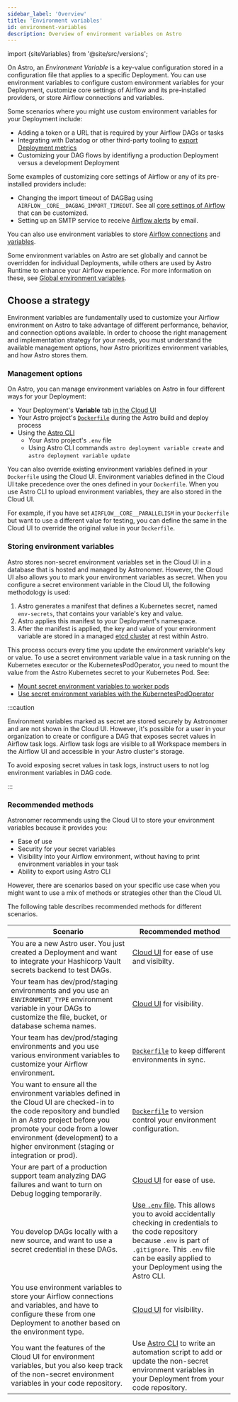 ```yaml
---
sidebar_label: 'Overview'
title: 'Environment variables'
id: environment-variables
description: Overview of environment variables on Astro
---
```


import {siteVariables} from '@site/src/versions';

On Astro, an _Environment Variable_ is a key-value configuration stored in a configuration file that applies to a specific Deployment. You can use environment variables to configure custom environment variables for your Deployment, customize core settings of Airflow and its pre-installed providers, or store Airflow connections and variables.

Some scenarios where you might use custom environment variables for your Deployment include:

- Adding a token or a URL that is required by your Airflow DAGs or tasks
- Integrating with Datadog or other third-party tooling to [export Deployment metrics](deployment-metrics.md#export-airflow-metrics-to-datadog)
- Customizing your DAG flows by identifiyng a production Deployment versus a development Deployment

Some examples of customizing core settings of Airflow or any of its pre-installed providers include:

- Changing the import timeout of DAGBag using `AIRFLOW__CORE__DAGBAG_IMPORT_TIMEOUT`.
  See all [core settings of Airflow](https://airflow.apache.org/docs/apache-airflow/stable/configurations-ref.html) that can be customized.
- Setting up an SMTP service to receive [Airflow alerts](airflow-email-notifications.md) by email.

You can also use environment variables to store [Airflow connections](https://docs.astronomer.io/learn/connections#define-connections-with-environment-variables) and [variables](https://docs.astronomer.io/learn/airflow-variables#using-environment-variables).

Some environment variables on Astro are set globally and cannot be overridden for individual Deployments, while others are used by Astro Runtime to enhance your Airflow experience. For more information on these, see [Global environment variables](platform-variables.md).

## Choose a strategy

Environment variables are fundamentally used to customize your Airflow environment on Astro to take advantage of different performance, behavior, and connection options available. In order to choose the right management and implementation strategy for your needs, you must understand the available management options, how Astro prioritizes environment variables, and how Astro stores them. 

### Management options

On Astro, you can manage environment variables on Astro in four different ways for your Deployment:

- Your Deployment's **Variable** tab [in the Cloud UI](env-vars-astro.md#using-the-cloud-ui)
- Your Astro project's [`Dockerfile`](env-vars-astro.md#using-your-dockerfile) during the Astro build and deploy process
- Using the [Astro CLI](env-vars-astro.md#using-astro-cli)
  - Your Astro project's `.env` file
  - Using Astro CLI commands `astro deployment variable create` and `astro deployment variable update`

You can also override existing environment variables defined in your `Dockerfile` using the Cloud UI. Environment variables defined in the Cloud UI take precedence over the ones defined in your `Dockerfile`. When you use Astro CLI to upload environment variables, they are also stored in the Cloud UI.

For example, if you have set `AIRFLOW__CORE__PARALLELISM` in your `Dockerfile` but want to use a different value for testing, you can define the same in the Cloud UI to override the original value in your `Dockerfile`.

### Storing environment variables

Astro stores non-secret environment variables set in the Cloud UI in a database that is hosted and managed by Astronomer. However, the Cloud UI also allows you to mark your environment variables as secret. When you configure a secret environment variable in the Cloud UI, the following methodology is used:

1. Astro generates a manifest that defines a Kubernetes secret, named `env-secrets`, that contains your variable's key and value.
2. Astro applies this manifest to your Deployment's namespace.
3. After the manifest is applied, the key and value of your environment variable are stored in a managed [etcd cluster](https://etcd.io/) at rest within Astro.

This process occurs every time you update the environment variable's key or value. To use a secret environment variable value in a task running on the Kubernetes executor or the KubernetesPodOperator, you need to mount the value from the Astro Kubernetes secret to your Kubernetes Pod. See:

- [Mount secret environment variables to worker pods](kubernetes-executor.md#mount-secret-environment-variables-to-worker-pods)
- [Use secret environment variables with the KubernetesPodOperator](kubernetespodoperator.md#use-secret-environment-variables-with-the-kubernetespodoperator)

:::caution

Environment variables marked as secret are stored securely by Astronomer and are not shown in the Cloud UI. However, it's possible for a user in your organization to create or configure a DAG that exposes secret values in Airflow task logs. Airflow task logs are visible to all Workspace members in the Airflow UI and accessible in your Astro cluster's storage.

To avoid exposing secret values in task logs, instruct users to not log environment variables in DAG code.

:::

### Recommended methods

Astronomer recommends using the Cloud UI to store your environment variables because it provides you:

- Ease of use
- Security for your secret variables
- Visibility into your Airflow environment, without having to print environment variables in your task
- Ability to export using Astro CLI

However, there are scenarios based on your specific use case when you might want to use a mix of methods or strategies other than the Cloud UI. 

The following table describes recommended methods for different scenarios.

| Scenario                                                                                                                                                                                                                                                                     | Recommended method                                                                                                                                                                                                                                                |
| ---------------------------------------------------------------------------------------------------------------------------------------------------------------------------------------------------------------------------------------------------------------------------- | ----------------------------------------------------------------------------------------------------------------------------------------------------------------------------------------------------------------------------------------------------------------- |
| You are a new Astro user. You just created a Deployment and want to integrate your Hashicorp Vault secrets backend to test DAGs.                                                                                                                                             | [Cloud UI](env-vars-astro.md#using-the-cloud-ui) for ease of use and visibilty.                                                                                                                                                                                   |
| Your team has dev/prod/staging environments and you use an `ENVIRONMENT_TYPE` environment variable in your DAGs to customize the file, bucket, or database schema names.                                                                                                     | [Cloud UI](env-vars-astro.md#using-the-cloud-ui) for visibility.                                                                                                                                                                                                  |
| Your team has dev/prod/staging environments and you use various environment variables to customize your Airflow environment.                                                                                                                                                 | [`Dockerfile`](env-vars-astro.md#using-your-dockerfile) to keep different environments in sync.                                                                                                                                                                   |
| You want to ensure all the environment variables defined in the Cloud UI are checked-in to the code repository and bundled in an Astro project before you promote your code from a lower environment (development) to a higher environment (staging or integration or prod). | [`Dockerfile`](env-vars-astro.md#using-your-dockerfile) to version control your environment configuration.                                                                                                                                                        |
| Your are part of a production support team analyzing DAG failures and want to turn on Debug logging temporarily.                                                                                                                                                             | [Cloud UI](env-vars-astro.md#using-the-cloud-ui) for ease of use.                                                                                                                                                                                                 |
| You develop DAGs locally with a new source, and want to use a secret credential in these DAGs.                                                                                                                                                                               | [Use `.env` file](env-vars-astro.md#using-astro-cli). This allows you to avoid accidentally checking in credentials to the code repository because `.env` is part of `.gitignore`. This `.env` file can be easily applied to your Deployment using the Astro CLI. |
| You use environment variables to store your Airflow connections and variables, and have to configure these from one Deployment to another based on the environment type.                                                                                                     | [Cloud UI](env-vars-astro.md#using-the-cloud-ui) for visibility.                                                                                                                                                                                                  |
| You want the features of the Cloud UI for environment variables, but you also keep track of the non-secret environment variables in your code repository.                                                                                                                    | Use [Astro CLI](env-vars-astro.md#in-your-astro-deployment) to write an automation script to add or update the non-secret environment variables in your Deployment from your code repository.                                                                     |

